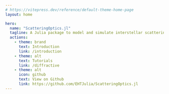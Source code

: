 ```yaml
---
# https://vitepress.dev/reference/default-theme-home-page
layout: home

hero:
  name: "ScatteringOptics.jl"
  tagline: A Julia package to model and simulate interstellar scattering and scintillation
  actions:
    - theme: brand
      text: Introduction
      link: /introduction
    - theme: alt
      text: Tutorials
      link: /diffractive
    - theme: alt
      icon: github
      text: View on Github
      link: https://github.com/EHTJulia/ScatteringOptics.jl
---
```



